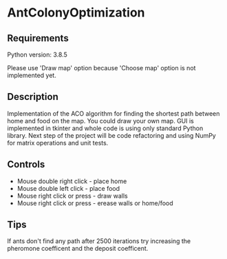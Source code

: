 # AntColonyOptimization

## Requirements
Python version: 3.8.5

Please use 'Draw map' option because 'Choose map' option is not implemented yet.

## Description
Implementation of the ACO algorithm for finding the shortest path between home and food on the map. You could draw your own map. GUI is implemented in tkinter and whole code is using only standard Python library. Next step of the project will be code refactoring and using NumPy for matrix operations and unit tests.

## Controls
* Mouse double right click - place home
* Mouse double left click - place food
* Mouse right click or press - draw walls
* Mouse right click or press - erease walls or home/food

## Tips
If ants don't find any path after 2500 iterations try increasing the pheromone coefficent and the deposit coefficent.
